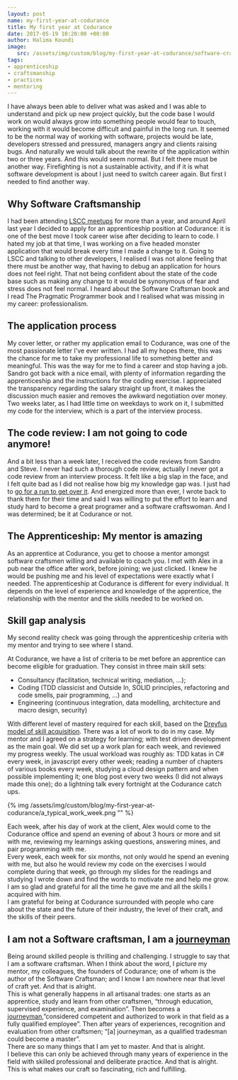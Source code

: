 ```yaml
---
layout: post
name: my-first-year-at-codurance
title: My first year at Codurance 
date: 2017-05-19 10:20:00 +00:00
author: Halima Koundi
image:
   src: /assets/img/custom/blog/my-first-year-at-codurance/software-craftsmanship-apprentice-mentor.jpg
tags:
- apprenticeship
- craftsmanship
- practices
- mentoring
---
```


I have always been able to deliver what was asked and I was able to understand and pick up new project quickly, but the code base I would work on would always grow into something people would fear to touch, working with it would become difficult and painful in the long run. 
It seemed to be the normal way of working with software, projects would be late, developers stressed and pressured, managers angry and clients raising bugs. And naturally we would talk about the rewrite of the application within two or three years. And this would seem normal.
But I felt there must be another way. Firefighting is not a sustainable activity, and if it is what software development is about I just need to switch career again. But first I needed to find another way.

## Why Software Craftsmanship

I had been attending [LSCC meetups]("https://www.meetup.com/london-software-craftsmanship/") for more than a year, and around April last year I decided to apply for an apprenticeship position at Codurance: it is one of the best move I took career wise after deciding to learn to code. 
I hated my job at that time, I was working on a five headed monster application that would break every time I made a change to it.
Going to LSCC and talking to other developers, I realised I was not alone feeling that there must be another way, that having to debug an application for hours does not feel right. That not being confident about the state of the code base such as making any change to it would be synonymous of fear and stress does not feel normal.
I heard about the Software Craftsman book and I read The Pragmatic Programmer book and I realised what was missing in my career: professionalism.

## The application process

My cover letter, or rather my application email to Codurance, was one of the most passionate letter I’ve ever written. I had all my hopes there, this was the chance for me to take my professional life to something better and meaningful. This was the way for me to find a career and stop having a job.
Sandro got back with a nice email, with plenty of information regarding the apprenticeship and the instructions for the coding exercise. I appreciated the transparency regarding the salary straight up front, it makes the discussion much easier and removes the awkward negotiation over money.
Two weeks later, as I had little time on weekdays to work on it, I submitted my code for the interview, which is a part of the interview process. 

## The code review: I am not going to code anymore!

And a bit less than a week later, I received the code reviews from Sandro and Steve.
I never had such a thorough code review, actually I never got a code review from an interview process. It felt like a big slap in the face, and I felt quite bad as I did not realise how big my knowledge gap was. I just had to [go for a run to get over it]("https://www.theguardian.com/lifeandstyle/the-running-blog/2016/apr/19/running-good-for-mental-health-england-athletics-ambassador-mind").
And energized more than ever, I wrote back to thank them for their time and said I was willing to put the effort to learn and study hard to become a great programer and a software craftswoman. And I was determined; be it at Codurance or not.

## The Apprenticeship: My mentor is amazing

As an apprentice at Codurance, you get to choose a mentor amongst software craftsmen willing and available to coach you.
I met with Alex in a pub near the office after work, before joining; we just clicked. I knew he would be pushing me and his level of expectations were exactly what I needed.
The apprenticeship at Codurance is different for every individual. It depends on the level of experience and knowledge of the apprentice, the relationship with the mentor and the skills needed to be worked on.

## Skill gap analysis

My second reality check was going through the apprenticeship criteria with my mentor and trying to see where I stand. 

At Codurance, we have a list of criteria to be met before an apprentice can become eligible for graduation. They consist in three main skill sets: 

- Consultancy (facilitation, technical writing, mediation, ...); 
- Coding (TDD classicist and Outside In, SOLID principles, refactoring and code smells, pair programming, …) and 
- Engineering (continuous integration, data modelling, architecture and macro design, security)
 
With different level of mastery required for each skill, based on the [Dreyfus model of skill acquisition]("https://en.wikipedia.org/wiki/Dreyfus_model_of_skill_acquisition").
There was a lot of work to do in my case.
My mentor and I agreed on a strategy for learning; with test driven development as the main goal.
We did set up a work plan for each week, and reviewed my progress weekly. The usual workload was roughly as: TDD katas in C# every week, in javascript every other week; reading a number of chapters of various books every week, studying a cloud design pattern and when possible implementing it; one blog post every two weeks (I did not always made this one); do a lightning talk every fortnight at the Codurance catch ups. 

{% img /assets/img/custom/blog/my-first-year-at-codurance/a_typical_work_week.png "" %}

Each week, after his day of work at the client, Alex would come to the Codurance office and spend an evening of about 3 hours or more and sit with me, reviewing my learnings asking questions, answering mines, and pair programming with me.
<br/>
Every week, each week for six months, not only would he spend an evening with me, but also he would review my code on the exercises I would complete during that week, go through my slides for the readings and studying I wrote down and find the words to motivate me and help me grow.<br/>
I am so glad and grateful for all the time he gave me and all the skills I acquired with him. <br/>
I am grateful for being at Codurance surrounded with people who care about the state and the future of their industry, the level of their craft, and the skills of their peers.

## I am not a Software craftsman, I am a [journeyman]("https://en.wikipedia.org/wiki/Journeyman")

Being around skilled people is thrilling and challenging.
I struggle to say that I am a software craftsman. When I think about the word, I picture my mentor, my colleagues, the founders of Codurance; one of whom is the author of the Software Craftsman; and I know I am nowhere near that level of craft yet. And that is alright.<br/>
This is what generally happens in all artisanal trades: one starts as an apprentice, study and learn from other craftsmen, “through education, supervised experience, and examination”. Then becomes a [journeyman]("https://en.wikipedia.org/wiki/Journeyman"),”considered competent and authorized to work in that field as a fully qualified employee”. Then after years of experiences, recognition and evaluation from other craftsmen; “[a] journeyman, as a qualified tradesman could become a master”.<br/>
There are so many things that I am yet to master. And that is alright.<br/>
I believe this can only be achieved through many years of experience in the field with skilled professional and deliberate practice. And that is alright. <br/>
This is what makes our craft so fascinating, rich and fulfilling.


